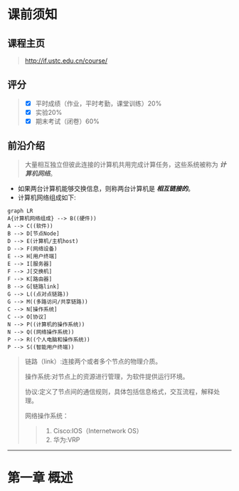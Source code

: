 # 课前须知

## 课程主页
> http://if.ustc.edu.cn/course/

## 评分
> - [x] 平时成绩（作业，平时考勤，课堂训练）20%
> - [x] 实验20%
> - [x] 期末考试（闭卷）60%

## 前沿介绍
> 大量相互独立但彼此连接的计算机共用完成计算任务，这些系统被称为 ***计算机网络***。
- 如果两台计算机能够交换信息，则称两台计算机是 ***相互链接的***。
- 计算机网络组成如下:
```mermaid
graph LR
A{计算机网络组成} --> B((硬件))
A --> C((软件))
B --> D[节点Node]
D --> E(计算机/主机host)
D --> F(网络设备)
E --> H[用户终端]
E --> I[服务器]
F --> J[交换机]
F --> K[路由器]
B --> G[链路link]
G --> L((点对点链路))
G --> M((多路访问/共享链路))
C --> N[操作系统]
C --> O[协议]
N --> P((计算机的操作系统))
N --> Q((网络操作系统))
P --> R((个人电脑和操作系统))
P --> S((智能用户终端))
```
> 链路（link）:连接两个或者多个节点的物理介质。
>
> 操作系统:对节点上的资源进行管理，为软件提供运行环境。
>
>协议:定义了节点间的通信规则，具体包括信息格式，交互流程，解释处理。
>
>  网络操作系统：
> > 1. Cisco:IOS（Internetwork OS）
> > 2. 华为:VRP

- - -
# 第一章 概述
